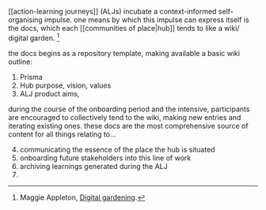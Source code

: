 [[action-learning journeys]] (ALJs) incubate a context-informed self-organising impulse. one means by which this impulse can express itself is the docs, which each [[communities of place|hub]] tends to like a wiki/ digital garden. [^1]

the docs begins as a repository template, making available a basic wiki outline:

1. Prisma
2. Hub purpose, vision, values
3. ALJ product aims, 

during the course of the onboarding period and the intensive, participants are encouraged to collectively tend to the wiki, making new entries and iterating existing ones. these docs are the most comprehensive source of content for all things relating to... 

4. communicating the essence of the place the hub is situated 
5. onboarding future stakeholders into this line of work
6. archiving learnings generated during the ALJ
7. 

[^1]: Maggie Appleton, [Digital gardening](https://maggieappleton.com/garden-history).